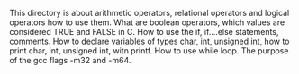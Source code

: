 This directory is about arithmetic operators, relational operators and logical operators how to use them.
What are boolean operators, which values are considered TRUE and FALSE in C.
How to use the if, if....else statements, comments.
How to declare variables of types char, int, unsigned int, how to print char, int, unsigned int, witn printf. How to use while loop. The purpose of the gcc flags -m32 and -m64. 

